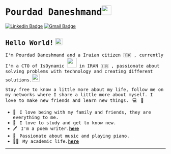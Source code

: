 # <samp>Pourdad Daneshmand</samp><img src="https://avatars.githubusercontent.com/u/20386160?v=4" width="30px">

[![Linkedin Badge](https://img.shields.io/badge/LinkedIn-%230077B5.svg?&style=flat-square&logo=linkedin&logoColor=white&color=071A2C&link=https://www.linkedin.com/in/pourdad-daneshmand/)](https://www.linkedin.com/in/pourdad-daneshmand/)
[![Gmail Badge](https://img.shields.io/badge/Gmail-%231877F2.svg?&style=flat-square&logo=gmail&logoColor=white&color=071A2C&link=mailto:pourdad.daneshmand@gmail.com)](pourdad.daneshmand@gmail.com)

## <samp>Hello World!</samp> <img src="https://avatars.githubusercontent.com/u/20386160?v=4" width="22px">

<samp>I'm Pourdad Daneshmand and a Iraian citizen 🇮🇷 , currently I'm a CTO of IsDynamic <img src="https://github.com/mupezzuol/mupezzuol/blob/master/assets/developer.gif" width="30px"> in IRAN 🇮🇷 , passionate about solving problems with technology and creating different solutions.</samp><img src="https://media.giphy.com/media/WUlplcMpOCEmTGBtBW/giphy.gif" width="24">

<samp>Stay free to know a little more about my life, follow me on my networks where I share a little more about myself. I love to make new friends and learn new things.</samp> &nbsp; 💻 &nbsp; 🚀

- 🏡 &nbsp; <samp>I love being with my family and friends, they are everything to me.</samp>
- 📗 &nbsp; <samp>I love to study and get to know new.</samp>
- 🖊️ &nbsp; <samp>I'm a poem writer.</samp>[__here__](https://taaghche.com/book/86853/%D8%B3%D8%AA%D8%A7%D8%B1%D9%87-%D8%B1%D8%A7%D9%87-%D8%B4%DB%8C%D8%B1%DB%8C)
- 🎵 &nbsp; <samp>Passionate about music and playing piano.</samp>
- 👨‍🎓 &nbsp; <samp>My academic life.[__here__](https://www.linkedin.com/in/pourdad-daneshmand)</samp>

---
